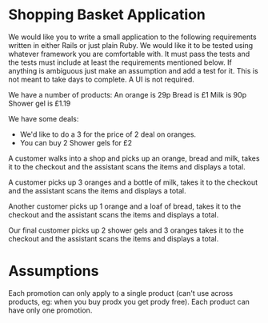 Shopping Basket Application
===========================

We would like you to write a small application to the following requirements
written in either Rails or just plain Ruby. We would like it to be tested using
whatever framework you are comfortable with. It must pass the tests and the
tests must include at least the requirements mentioned below. If anything is
ambiguous just make an assumption and add a test for it. This is not meant to
take days to complete. A UI is not required.

We have a number of products:
An orange is 29p
Bread is £1
Milk is 90p
Shower gel is £1.19

We have some deals:
* We'd like to do a 3 for the price of 2 deal on oranges.
* You can buy 2 Shower gels for £2

A customer walks into a shop and picks up an orange, bread and milk, takes it
to the checkout and the assistant scans the items and displays a total.

A customer picks up 3 oranges and a bottle of milk, takes it to the checkout and
the assistant scans the items and displays a total.

Another customer picks up 1 orange and a loaf of bread, takes it to the checkout
and the assistant scans the items and displays a total.

Our final customer picks up 2 shower gels and 3 oranges takes it to the checkout
and the assistant scans the items and displays a total.

Assumptions
===========

Each promotion can only apply to a single product (can't use across
products, eg: when you buy prodx you get prody free).
Each product can have only one promotion.
